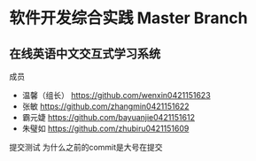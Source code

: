 # 软件开发综合实践 Master Branch
## 在线英语中文交互式学习系统

成员
* 温馨（组长） https://github.com/wenxin0421151623
* 张敏        https://github.com/zhangmin0421151622
* 霸元婕      https://github.com/bayuanjie0421151612
* 朱璧如      https://github.com/zhubiru0421151609

提交测试 为什么之前的commit是大号在提交
